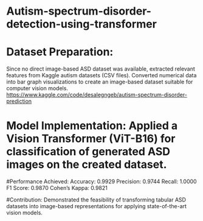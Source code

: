 # Autism-spectrum-disorder-detection-using-transformer

# Dataset Preparation: 
Since no direct image-based ASD dataset was available, extracted relevant features from Kaggle autism datasets (CSV files). Converted numerical data into bar graph visualizations to create an image-based dataset suitable for computer vision models.
https://www.kaggle.com/code/desalegngeb/autism-spectrum-disorder-prediction
# Model Implementation: Applied a Vision Transformer (ViT-B16) for classification of generated ASD images on the created dataset.

#Performance Achieved:
 Accuracy: 0.9929
 Precision: 0.9744
 Recall: 1.0000
 F1 Score: 0.9870
 Cohen’s Kappa: 0.9821

#Contribution: Demonstrated the feasibility of transforming tabular ASD datasets into image-based representations for applying state-of-the-art vision models.
